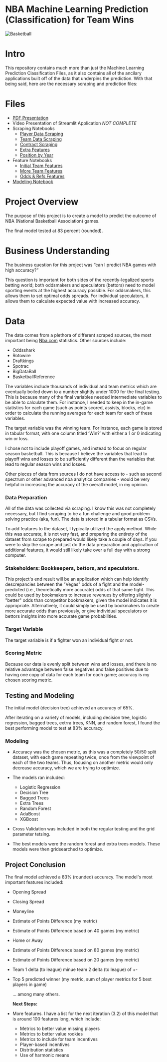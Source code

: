 
# NBA Machine Learning Prediction (Classification) for Team Wins

![Basketball](images/ball.png)

# Intro
This repository contains much more than just the Machine Learning Prediction Classification Files, as it also contains all of the ancilary applications built off of the data that underpins the prediction. With that being said, here are the necessary scraping and prediction files:

# Files
- [PDF Presentation](https://github.com/tmcroyce/NBA_Prediction_Classification_Public/blob/master/Printed_PDF_Notebooks/NBA%20Prediction%20Presentation%20PDF.pdf)
- Video Presentation of Streamlit Application *NOT COMPLETE*
- Scraping Notebooks
  - [Player Data Scraping](https://github.com/tmcroyce/NBA_Prediction_Classification_Public/blob/master/Printed_PDF_Notebooks/1a_Player_Data_Scraping.pdf)
  - [Team Data Scraping](https://github.com/tmcroyce/NBA_Prediction_Classification_Public/blob/master/Printed_PDF_Notebooks/1b_Team_Data_Scraping.pdf)
  - [Contract Scraping](https://github.com/tmcroyce/NBA_Prediction_Classification_Public/blob/master/Printed_PDF_Notebooks/1c_Contracts_Scrape.pdf)
  - [Extra Features](https://github.com/tmcroyce/NBA_Prediction_Classification_Public/blob/master/Printed_PDF_Notebooks/1d_Extra_Feature_Scraping.pdf)
  - [Position by Year](https://github.com/tmcroyce/NBA_Prediction_Classification_Public/blob/master/Printed_PDF_Notebooks/1e_Position_By_Year_Scraping.pdf)
- Feature Notebooks
    -  [Initial Team Features](https://github.com/tmcroyce/NBA_Prediction_Classification_Public/blob/master/Printed_PDF_Notebooks/2a_Initial_Team_Features.pdf)
    -  [More Team Features](https://github.com/tmcroyce/NBA_Prediction_Classification_Public/blob/master/Printed_PDF_Notebooks/2b_More_Team_Features.pdf)
    -  [Odds & Refs Features](https://github.com/tmcroyce/NBA_Prediction_Classification_Public/blob/master/Printed_PDF_Notebooks/2f_Odds_and_Refs_Features.pdf)
- [Modeling Notebook](https://github.com/tmcroyce/NBA_Prediction_Classification_Public/blob/master/Printed_PDF_Notebooks/3_Win_Classification.pdf)


# Project Overview
The purpose of this project is to create a model to predict the outcome of NBA (National Basketball Association) games. 

The final model tested at 83 percent (rounded). 

# Business Understanding
The business question for this project was “can I predict NBA games with high accuracy?”

This question is important for both sides of the recently-legalized sports betting world; both oddsmakers and speculators (bettors) need to model sporting events at the highest accuracy possible. For oddsmakers, this allows them to set optimal odds spreads. For individual speculators, it allows them to calculate expected value with increased accuracy.

# Data
The data comes from a plethora of different scraped sources, the most important being [Nba.com](http://Nba.com) statistics. Other sources include:

- Oddsshark
- Rotowire
- Draftkings
- Spotrac
- BigDataBall
- BasketballReference

The variables include thousands of individual and team metrics which are eventually boiled down to a number slightly under 1000 for the final testing. This is because many of the final variables needed intermediate variables to be able to calculate them. For instance, I needed to keep in the in-game statistics for each game (such as points scored, assists, blocks, etc) in order to calculate the running averages for each team for each of these variables. 

The target variable was the winning team. For instance, each game is stored in tabular format, with one column titled ‘Win?’ with either a 1 or 0 indicating win or loss. 

I chose not to include playoff games, and instead to focus on regular season basketball. This is because I believe the variables that lead to playoff wins and losses to be sufficiently different than the variables that lead to regular season wins and losses. 

Other pieces of data from sources I do not have access to - such as second spectrum or other advanced nba analytics companies - would be very helpful in increasing the accuracy of the overall model, in my opinion.

### Data Preparation

All of the data was collected via scraping. I know this was not completely necessary, but I find scraping to be a fun challenge and good problem solving practice (aka, fun). The data is stored in a tabular format as CSVs. 

To add features to the dataset, I typically utilized the apply method. While this was accurate, it is not very fast, and preparing the entirety of the dataset from scrape to prepared would likely take a couple of days. If you were to skip the scrape and just do the data preparation and application of additional features, it would still likely take over a full day with a strong computer.


### Stakeholders: Bookkeepers, bettors, and speculators. 


This project's end result will be an application which can help identify descrepancies between the "Vegas" odds of a fight and the model-predicted (i.e., theoretically more accurate) odds of that same fight. This could be used by bookmakers to increase revenues by offering slightly "better" odds than competitor bookmakers, given the model indicates it is appropriate. Alternatively, it could simply be used by bookmakers to create more accurate odds than previously, or give individual speculators or bettors insights into more accurate game probabilities. 


### Target Variable

The target variable is if a fighter won an individual fight or not.

### Scoring Metric

Because our data is evenly split between wins and losses, and there is no relative advantage between false negatives and false positives due to having one copy of data for each team for each game; accuracy is my chosen scoring metric.


## Testing and Modeling
The initial model (decision tree) achieved an accuracy of 65%. 

After iterating on a variety of models, including decision tree, logistic regression, bagged trees, extrra trees, KNN, and random forest, I found the best performing model to test at 83% accuracy. 

### Modeling

- Accuracy was the chosen metric, as this was a completely 50/50 split dataset, with each game repeating twice, once from the viewpoint of each of the two teams. Thus, focusing on another metric would only decrease accuracy, which we are trying to optimize.


- The models ran included:
    - Logistic Regression
    - Decision Tree
    - Bagged Trees
    - Extra Trees
    - Random Forest
    - AdaBoost
    - XGBoost

- Cross Validation was included in both the regular testing and the grid parameter tetsing.

- The best models were the random forest and extra trees models. These models were then gridsearched to optimize.

## Project Conclusion
The final model achieved a 83% (rounded) accuracy. 
The model's most important features included:
- Opening Spread
- Closing Spread
- Moneyline
- Estimate of Points Difference (my metric)
- Estimate of Points Difference based on 40 games (my metric)
- Home or Away
- Estimate of Points Difference based on 80 games (my metric)
- Estimate of Points Difference based on 20 games (my metric)
- Team 1 delta (to league) minue team 2 delta (to league) of +-
- Top 5 predicted winner (my metric, sum of player metrics for 5 best players in game)
    
  ... among many others. 
  
  **Next Steps:**

- More features. I have a list for the next iteration (3.2) of this model that is around 100 features long, which include:
    - Metrics to better value missing players
    - Metrics to better value rookies
    - Metrics to include for team incentives
    - Player-based incentives
    - Distribution statistics
    - Use of harmonic means


